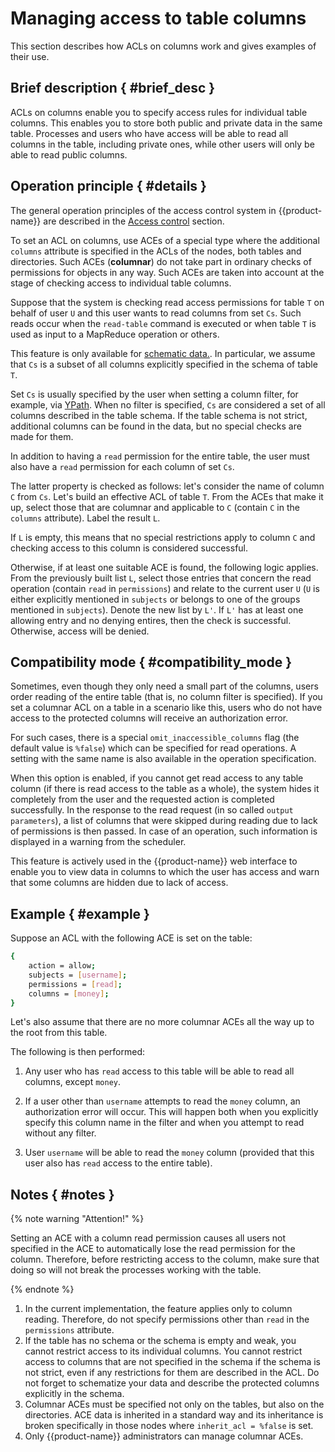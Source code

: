 # Managing access to table columns

This section describes how ACLs on columns work and gives examples of their use.

## Brief description { #brief_desc }

ACLs on columns enable you to specify access rules for individual table columns. This enables you to store both public and private data in the same table. Processes and users who have access will be able to read all columns in the table, including private ones, while other users will only be able to read public columns.

## Operation principle { #details }

The general operation principles of the access control system in {{product-name}} are described in the [Access control](../../../user-guide/storage/access-control.md) section.

To set an ACL on columns, use ACEs of a special type where the additional `columns` attribute is specified in the ACLs of the nodes, both tables and directories. Such ACEs (**columnar**) do not take part in ordinary checks of permissions for objects in any way. Such ACEs are taken into account at the stage of checking access to individual table columns.

Suppose that the system is checking read access permissions for table `T` on behalf of user `U` and this user wants to read columns from set `Cs`. Such reads occur when the `read-table` command is executed or when table `T` is used as input to a MapReduce operation or others.

This feature is only available for [schematic data.](../../../user-guide/storage/static-schema.md). In particular, we assume that `Cs` is a subset of all columns explicitly specified in the schema of table `T`.

Set `Cs` is usually specified by the user when setting a column filter, for example, via [YPath](../../../user-guide/storage/ypath.md). When no filter is specified, `Cs` are considered a set of all columns described in the table schema. If the table schema is not strict, additional columns can be found in the data, but no special checks are made for them.

In addition to having a `read` permission for the entire table, the user must also have a `read` permission for each column of set `Сs`.

The latter property is checked as follows: let's consider the name of column `C` from `Cs`. Let's build an effective ACL of table `T`. From the ACEs that make it up, select those that are columnar and applicable to `C` (contain `C` in the `columns` attribute). Label the result `L`.

If `L` is empty, this means that no special restrictions apply to column `C` and checking access to this column is considered successful.

Otherwise, if at least one suitable ACE is found, the following logic applies. From the previously built list `L`, select those entries that concern the read operation (contain `read` in `permissions`) and relate to the current user `U` (`U` is either explicitly mentioned in `subjects` or belongs to one of the groups mentioned in `subjects`). Denote the new list by `L'`. If `L'` has at least one allowing entry and no denying entires, then the check is successful. Otherwise, access will be denied.

## Compatibility mode { #compatibility_mode }

Sometimes, even though they only need a small part of the columns, users order reading of the entire table (that is, no column filter is specified). If you set a columnar ACL on a table in a scenario like this, users who do not have access to the protected columns will receive an authorization error.

For such cases, there is a special `omit_inaccessible_columns` flag (the default value is `%false`) which can be specified for read operations. A setting with the same name is also available in the operation specification.

When this option is enabled, if you cannot get read access to any table column (if there is read access to the table as a whole), the system hides it completely from the user and the requested action is completed successfully. In the response to the read request (in so called `output parameters`), a list of columns that were skipped during reading due to lack of permissions is then passed. In case of an operation, such information is displayed in a warning from the scheduler.

This feature is actively used in the {{product-name}} web interface to enable you to view data in columns to which the user has access and warn that some columns are hidden due to lack of access.

## Example { #example }

Suppose an ACL with the following ACE is set on the table:

```bash
{
    action = allow;
    subjects = [username];
    permissions = [read];
    columns = [money];
}
```

Let's also assume that there are no more columnar ACEs all the way up to the root from this table.

The following is then performed:

1. Any user who has `read` access to this table will be able to read all columns, except `money`.

2. If a user other than `username` attempts to read the `money` column, an authorization error will occur. This will happen both when you explicitly specify this column name in the filter and when you attempt to read without any filter.

3. User `username` will be able to read the `money` column (provided that this user also has `read` access to the entire table).

## Notes { #notes }

{% note warning "Attention!" %}

Setting an ACE with a column read permission causes all users not specified in the ACE to automatically lose the read permission for the column. Therefore, before restricting access to the column, make sure that doing so will not break the processes working with the table.

{% endnote %}

1. In the current implementation, the feature applies only to column reading. Therefore, do not specify permissions other than `read` in the `permissions` attribute.
2. If the table has no schema or the schema is empty and weak, you cannot restrict access to its individual columns. You cannot restrict access to columns that are not specified in the schema if the schema is not strict, even if any restrictions for them are described in the ACL. Do not forget to schematize your data and describe the protected columns explicitly in the schema.
3. Columnar ACEs must be specified not only on the tables, but also on the directories. ACE data is inherited in a standard way and its inheritance is broken specifically in those nodes where `inherit_acl = %false` is set.
4. Only {{product-name}} administrators can manage columnar ACEs.
